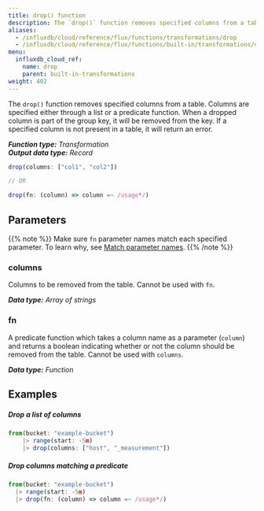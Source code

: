```yaml
---
title: drop() function
description: The `drop()` function removes specified columns from a table.
aliases:
  - /influxdb/cloud/reference/flux/functions/transformations/drop
  - /influxdb/cloud/reference/flux/functions/built-in/transformations/drop/
menu:
  influxdb_cloud_ref:
    name: drop
    parent: built-in-transformations
weight: 402
---
```


The `drop()` function removes specified columns from a table.
Columns are specified either through a list or a predicate function.
When a dropped column is part of the group key, it will be removed from the key.
If a specified column is not present in a table, it will return an error.

_**Function type:** Transformation_  
_**Output data type:** Record_

```js
drop(columns: ["col1", "col2"])

// OR

drop(fn: (column) => column =~ /usage*/)
```

## Parameters

{{% note %}}
Make sure `fn` parameter names match each specified parameter. To learn why, see [Match parameter names](/influxdb/cloud/reference/flux/language/data-model/#match-parameter-names).
{{% /note %}}

### columns

Columns to be removed from the table.
Cannot be used with `fn`.

_**Data type:** Array of strings_

### fn

A predicate function which takes a column name as a parameter (`column`) and returns
a boolean indicating whether or not the column should be removed from the table.
Cannot be used with `columns`.

_**Data type:** Function_

## Examples

##### Drop a list of columns

```js
from(bucket: "example-bucket")
	|> range(start: -5m)
	|> drop(columns: ["host", "_measurement"])
```

##### Drop columns matching a predicate

```js
from(bucket: "example-bucket")
  |> range(start: -5m)
  |> drop(fn: (column) => column =~ /usage*/)
```
